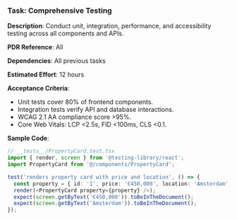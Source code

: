 ### Task: Comprehensive Testing

**Description**: Conduct unit, integration, performance, and accessibility testing across all components and APIs.

**PDR Reference**: All

**Dependencies**: All previous tasks

**Estimated Effort**: 12 hours

**Acceptance Criteria**:
- Unit tests cover 80% of frontend components.
- Integration tests verify API and database interactions.
- WCAG 2.1 AA compliance score >95%.
- Core Web Vitals: LCP <2.5s, FID <100ms, CLS <0.1.

**Sample Code**:
```ts
// __tests__/PropertyCard.test.tsx
import { render, screen } from '@testing-library/react';
import PropertyCard from '@/components/PropertyCard';

test('renders property card with price and location', () => {
  const property = { id: '1', price: '€450,000', location: 'Amsterdam', bedrooms: 3, bathrooms: 2, size: 120, image: '/test.jpg' };
  render(<PropertyCard property={property} />);
  expect(screen.getByText('€450,000')).toBeInTheDocument();
  expect(screen.getByText('Amsterdam')).toBeInTheDocument();
});
```